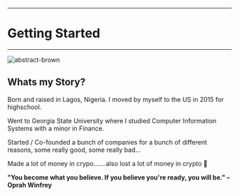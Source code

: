 
--- 

# Getting Started

---


![abstract-brown](assets/images/abstract-brown.jpg)

## Whats my Story?

Born and raised in Lagos, Nigeria. I moved by myself to the US in 2015 for highschool.

Went to Georgia State University where I studied Computer Information Systems with a minor in Finance.

Started / Co-founded a bunch of companies for a bunch of different reasons, some really good, some really bad...

Made a lot of money in crypo.......also lost a lot of money in crypto 🤧





__"You become what you believe. If you believe you're ready, you will be." – Oprah Winfrey__


